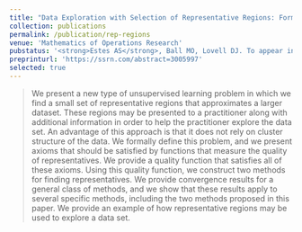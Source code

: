 ```yaml
---
title: "Data Exploration with Selection of Representative Regions: Formulation, Axioms, Methods, and Consistency"
collection: publications
permalink: /publication/rep-regions
venue: 'Mathematics of Operations Research'
pubstatus: '<strong>Estes AS</strong>, Ball MO, Lovell DJ. To appear in <i>Mathematics of Operations Research</i>.'
preprinturl: 'https://ssrn.com/abstract=3005997'
selected: true
---
```

> We present a new type of unsupervised learning problem in which we find a small set of representative regions that approximates a larger dataset. These regions may be presented to a practitioner along with additional information in order to help the practitioner explore the data set. An advantage of this approach is that it does not rely on cluster structure of the data. We formally define this problem, and we present axioms that should be satisfied by functions that measure the quality of representatives. We provide a quality function that satisfies all of these axioms. Using this quality function, we construct two methods for finding representatives. We provide convergence results for a general class of methods, and we show that these results apply to several specific methods, including the two methods proposed in this paper. We provide an example of how representative regions may be used to explore a data set.

